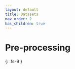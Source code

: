 ```yaml
---
layout: default
title: Datasets 
nav_order: 2
has_children: true
---
```


# Pre-processing
{: .fs-9 }